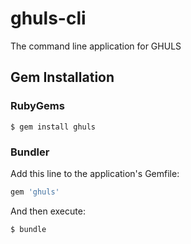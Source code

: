# ghuls-cli
The command line application for GHULS

## Gem Installation
### RubyGems
```
$ gem install ghuls
```

### Bundler
Add this line to the application's Gemfile:
``` ruby
gem 'ghuls'
```

And then execute:
```
$ bundle
```
